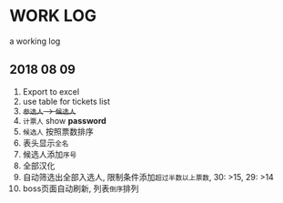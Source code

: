 # WORK LOG

a working log

## 2018 08 09

1. Export to excel
2. use table for tickets list
3. ~~`参选人` -> `候选人`~~
4. `计票人` show __password__
5. `候选人` 按照票数排序
6. 表头显示`全名`
7. 候选人添加`序号`
8. 全部汉化
9. 自动筛选出全部入选人, 限制条件添加`超过半数以上票数`, 30: >15, 29: >14
10. boss页面自动刷新, 列表`倒序`排列